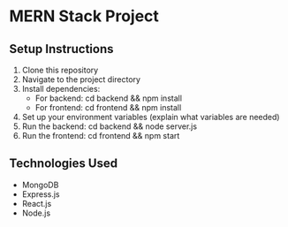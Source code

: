 # MERN Stack Project

## Setup Instructions

1. Clone this repository
2. Navigate to the project directory
3. Install dependencies:
   - For backend: cd backend && npm install
   - For frontend: cd frontend && npm install
4. Set up your environment variables (explain what variables are needed)
5. Run the backend: cd backend && node server.js
6. Run the frontend: cd frontend && npm start

## Technologies Used

- MongoDB
- Express.js
- React.js
- Node.js
